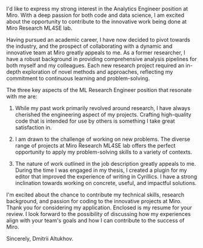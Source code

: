 I'd like to express my strong interest in the Analytics Engineer position
at Miro. With a deep passion for both code and data science,
I am excited about the opportunity to contribute to the innovative work
being done at Miro Research ML4SE lab.

Having pursued an academic career, I have now decided to pivot towards the
industry, and the prospect of collaborating with a dynamic and innovative team
at Miro greatly appeals to me. As a former researcher, I have a robust
background in providing comprehensive analysis pipelines for both myself and my
colleagues. Each new research project required an in-depth exploration of novel
methods and approaches, reflecting my commitment to continuous learning and
problem-solving.

The three key aspects of the ML Research Engineer position that resonate with me are:

1. While my past work primarily revolved around research, I have always
   cherished the engineering aspect of my projects. Crafting high-quality code
   that is intended for use by others is something I take great satisfaction in.

2. I am drawn to the challenge of working on new problems.
   The diverse range of projects at Miro Research ML4SE lab offers the
   perfect opportunity to apply my problem-solving skills to a variety of
   contexts.

3. The nature of work outlined in the job description greatly appeals to me.
   During the time I was engaged in my thesis, I created a plugin for my editor
   that improved the experience of writing in Cyrillics. I have a strong
   inclination towards working on concrete, useful, and impactful solutions.


I'm excited about the chance to contribute my technical skills, research
background, and passion for coding to the innovative projects at Miro.
Thank you for considering my application. Enclosed is my resume for your
review. I look forward to the possibility of discussing how my experiences
align with your team's goals and how I can contribute to the success of
Miro.

Sincerely,
Dmitrii Altukhov.
